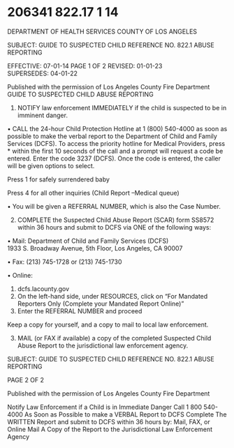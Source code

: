 # 206341 822.17 1 14

DEPARTMENT OF HEALTH SERVICES 
COUNTY OF LOS ANGELES 
 
SUBJECT: GUIDE TO SUSPECTED CHILD REFERENCE NO. 822.1 
ABUSE REPORTING 
 
EFFECTIVE: 07-01-14 PAGE 1 OF 2 
REVISED: 01-01-23  
SUPERSEDES: 04-01-22 
 
Published with the permission of Los Angeles County Fire Department 
GUIDE TO SUSPECTED CHILD ABUSE REPORTING 
 
1. NOTIFY law enforcement IMMEDIATELY if the child is suspected to be in 
imminent danger. 
 
• CALL the 24-hour Child Protection Hotline at 1 (800) 540-4000 as 
soon as possible to make the verbal report to the Department of Child 
and Family Services (DCFS). To access the priority hotline for Medical 
Providers, press * within the first 10 seconds of the call and a prompt 
will request a code be entered. Enter the code 3237 (DCFS). Once the 
code is entered, the caller will be given options to select. 
 
Press 1 for safely surrendered baby 
 
Press 4 for all other inquiries (Child Report –Medical queue) 
 
• You will be given a REFERRAL NUMBER, which is also the Case 
Number. 
 
2. COMPLETE the Suspected Child Abuse Report (SCAR) form SS8572 
within 36 hours and submit to DCFS via ONE of the following ways: 
 
• Mail:  Department of Child and Family Services (DCFS)  
1933 S. Broadway Avenue, 5th Floor, Los Angeles, CA 90007 
 
• Fax:  (213) 745-1728 or (213) 745-1730 
 
• Online:    
 
1. dcfs.lacounty.gov 
2. On the left-hand side, under RESOURCES, click on “For Mandated 
Reporters Only (Complete your Mandated Report Online)” 
3. Enter the REFERRAL NUMBER and proceed 
 
Keep a copy for yourself, and a copy to mail to local law enforcement. 
 
3. MAIL (or FAX if available) a copy of the completed Suspected Child Abuse 
Report to the jurisdictional law enforcement agency.  
 
 

SUBJECT: GUIDE TO SUSPECTED CHILD REFERENCE NO. 822.1 
ABUSE REPORTING 
 
PAGE 2 OF 2 
 
Published with the permission of Los Angeles County Fire Department 
 
 
 
Notify
Law Enforcement if a Child is in Immediate Danger
Call
1 800 540-4000
As Soon as Possible to make a VERBAL Report to DCFS
Complete
The WRITTEN Report and submit to DCFS within 36 hours by: 
Mail, FAX, or Online
Mail
A Copy of the Report to the Jurisdictional 
Law Enforcement Agency
